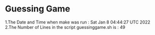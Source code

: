  # Guessing Game 
  1.The Date and Time when make was run :
Sat Jan  8 04:44:27 UTC 2022
  2.The Number of Lines in the script guessinggame.sh is : 
49
